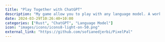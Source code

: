 ```yaml
---
title: "Play Together with ChatGPT"
description: "My game allow you to play with any language model. A work in progress"
date: 2024-03-29T10:26:40+10:00
categories: ["Rust", "ChatGPT", "Language Model"]
icon: "images/icons/icons8-light-on-50.png"
external_link: "https://github.com/sofianedjerbi/PixelPal"
---
```

